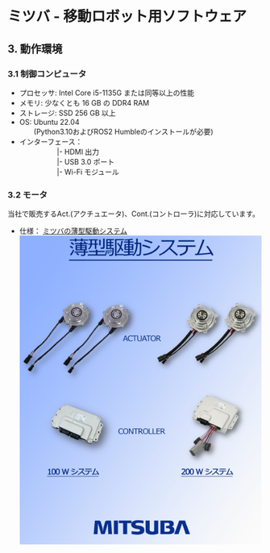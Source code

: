 # ミツバ - 移動ロボット用ソフトウェア

## 3. 動作環境
### 3.1 制御コンピュータ  

* プロセッサ: Intel Core i5-1135G または同等以上の性能
* メモリ: 少なくとも 16 GB の DDR4 RAM
* ストレージ: SSD 256 GB 以上
* OS: Ubuntu 22.04  
  　　(Python3.10およびROS2 Humbleのインストールが必要)
* インターフェース：  
　　　　　 |- HDMI 出力  
　　　　　 |- USB 3.0 ポート  
　　　　　 |- Wi-Fi モジュール  

### 3.2 モータ
当社で販売するAct.(アクチュエータ)、Cont.(コントローラ)に対応しています。 
* 仕様： [ミツバの薄型駆動システム](https://pub-mediabox-storage.rxweb-prd.com/exhibitor/document/exh-90dc22af-0d1a-4a6c-83ea-75840197af31/7fd94e7e-bc8f-4ea2-bb2d-9b2caf666c82.pdf)  
  ![薄型駆動システム.png](薄型駆動システム.png)















